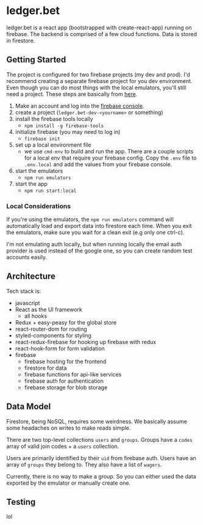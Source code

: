 # ledger.bet

ledger.bet is a react app (bootstrapped with create-react-app)
running on firebase. The backend is comprised of a few cloud functions.
Data is stored in firestore.


## Getting Started

The project is configured for two firebase projects (my dev and prod).
I'd recommend creating a separate firebase project for you dev environment.
Even though you can do most things with the local emulators, you'll still need
a project. These steps are basically from [here](https://firebase.google.com/docs/web/setup).

1. Make an account and log into the [firebase console](https://console.firebase.google.com).
2. create a project (`ledger.bet-dev-<yourname>` or something)
3. install the firebase tools locally 
    - `npm install -g firebase-tools`
4. initialize firebase (you may need to log in)
    - `firebase init`
5. set up a local environment file
    - we use `cmd-env` to build and run the app. There are a couple
    scripts for a local env that require your firebase config. Copy the
      `.env` file to `.env.local` and add the values from your firebase console.
6. start the emulators
    - `npm run emulators`
7. start the app
    - `npm run start:local`
    


### Local Considerations

If you're using the emulators, the `npm run emulators` command
will automatically load and export data into firestore each time. When
you exit the emulators, make sure you wait for a clean exit (e.g 
only one ctrl-c).

I'm not emulating auth locally, but when running locally the email
auth provider is used instead of the google one, so you can create
random test accounts easily. 
    

## Architecture

Tech stack is:

- javascript
- React as the UI framework
  - all hooks
- Redux + easy-peasy for the global store
- react-router-dom for routing
- styled-components for styling
- react-redux-firebase for hooking up firebase with redux
- react-hook-form for form validation
- firebase
    - firebase hosting for the frontend
    - firestore for data
    - firebase functions for api-like services
    - firebase auth for authentication
    - firebase storage for blob storage


## Data Model

Firestore, being NoSQL, requires some weirdness. We basically assume some
headaches on writes to make reads simple.

There are two top-level collections `users` and `groups`. Groups have
a `codes` array of valid join codes + a `users` collection.

Users are primarily identified by their `uid` from firebase auth. Users
have an array of `groups` they belong to. They also have a list of `wagers`.

Currently, there is no way to make a group. So you can either used the data
exported by the emulator or manually create one. 


## Testing

lol




